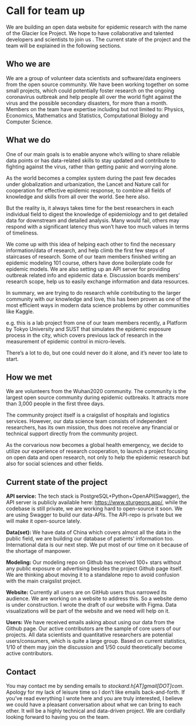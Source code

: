 # Call for team up

We are building an open data website for epidemic research with the name of the Glacier Ice Project. We hope to have collaborative and talented developers and scientists to join us . The current state of the project and the team will be explained in the following sections.

## Who we are

We are a group of volunteer data scientists and software/data engineers from the open source community. We have been working together on some small projects, which could potentially foster research on the ongoing coronavirus outbreak and help people all over the world fight against the virus and the possible secondary disasters, for more than a month. Members on the team have expertise including but not limited to: Physics, Economics, Mathematics and Statistics, Computational Biology and Computer Science. 

## What we do

One of our main goals is to enable anyone who’s willing to share reliable data points or has data-related skills to stay updated and contribute to fighting against the virus, rather than getting panic and worrying alone. 

As the world becomes a complex system during the past few decades under globalization and urbanization, the Lancet and Nature call for cooperation for effective epidemic response, to combine all fields of knowledge and skills from all over the world. See here also.

But the reality is, it always takes time for the best researchers in each individual field to digest the knowledge of epidemiology and to get detailed data for downstream and detailed analysis. Many would fail, others may respond with a significant latency thus won’t have too much values in terms of timeliness.

We come up with this idea of helping each other to find the necessary information/data of research, and help climb the first few steps of staircases of research. Some of our team members finished writing an epidemic modeling 101 course, others have done boilerplate code for epidemic models. We are also setting up an API server for providing outbreak related info and epidemic data e. Discussion boards members’ research scope, help us to easily exchange information and data resources.

In summary, we are trying to do research while contributing to the larger community with our knowledge and love, this has been proven as one of the most efficient ways in modern data science problems by other communities like Kaggle.

e.g. this is a lab project from one of our team members recently, a Platform by Tokyo University and SUST that simulates the epidemic exposure process in the city, which covers previous lack of research in the measurement of epidemic control in micro-levels.

There’s a lot to do, but one could never do it alone, and it’s never too late to start.

## How we met

We are volunteers from the Wuhan2020 community. The community is the largest open source community during epidemic outbreaks. It attracts more than 3,000 people in the first three days.

The community project itself is a craigslist of hospitals and logistics services. However, our data science team consists of independent researchers, has its own mission, thus does not receive any financial or technical support directly from the community project.

As the corvarious now becomes a global health emergency, we decide to utilize our experience of research cooperation, to launch a project focusing on open data and open research, not only to help the epidemic research but also for social sciences and other fields.

## Current state of the project 

**API service:** The tech stack is PostgreSQL+Python+OpenAPI(Swagger), the API server is publicly available here: https://www.sturgeons.app/, while the codebase is still private, we are working hard to open-source it soon. We are using Swagger to build our data-APIs. The API-repo is private but we will make it open-source lately.

**Data(set):** We have data of China which covers almost all the data in the public field, we are building our database of patients' information too. International data is our next step. We put most of our time on it because of the shortage of manpower.

**Modeling:** Our modeling repo on Github has received 100+ stars without any public exposure or advertising besides  the project Github page itself. We are thinking about moving it to a standalone repo to avoid confusion with the main craigslist project.

**Website:** Currently all users are on GitHub users thus narrowed its audience. We are working on a website to address this. So a website demo is under construction. I wrote the draft of our website with Figma. Data visualizations will be part of the website and we need will help on it.

**Users:** We have received emails asking about using our data from the Github page. Our active contributors are the sample of core users of our projects. All data scientists and quantitative researchers are potential users/consumers, which is quite a large group. Based on current statistics, 1/10 of them may join the discussion and 1/50 could theoretically become active contributors.

## Contact

You may contact me by sending emails to *stockard.h[AT]gmail[DOT]com*.
Apology for my lack of leisure time so I don’t like emails back-and-forth. If you’ve read everything I wrote here and you are truly interested, I believe we could have a pleasant conversation about what we can bring to each other.
It will be a highly technical and data-driven project. We are cordially looking forward to having you on the team.
